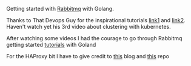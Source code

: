 Getting started with [Rabbitmq](https://www.rabbitmq.com/) with Golang.

Thanks to That Devops Guy for the inspirational tutorials [link1](https://www.youtube.com/watch?v=hfUIWe1tK8E&t=1036s) and [link2](https://www.youtube.com/watch?v=FzqjtU2x6YA). Haven't watch yet his 3rd video about clustering with kubernetes.

After watching some videos I had the courage to go through Rabbitmq getting started [tutorials](https://www.rabbitmq.com/getstarted.html) with Goland

For the HAProxy bit I have to give credit to [this](http://throughaglass.io/technology/RabbitMQ-cluster-with-Docker-and-Docker-Compose.html) blog
and [this](https://github.com/pardahlman/docker-rabbitmq-cluster/blob/master/haproxy.cfg) repo

